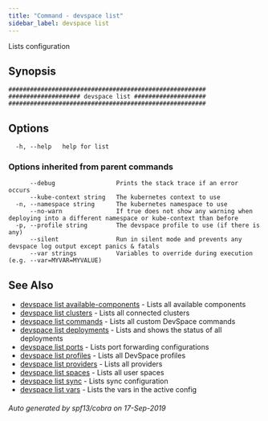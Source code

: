 ```yaml
---
title: "Command - devspace list"
sidebar_label: devspace list
---
```



Lists configuration

## Synopsis


```
#######################################################
#################### devspace list ####################
#######################################################
```
## Options

```
  -h, --help   help for list
```

### Options inherited from parent commands

```
      --debug                 Prints the stack trace if an error occurs
      --kube-context string   The kubernetes context to use
  -n, --namespace string      The kubernetes namespace to use
      --no-warn               If true does not show any warning when deploying into a different namespace or kube-context than before
  -p, --profile string        The devspace profile to use (if there is any)
      --silent                Run in silent mode and prevents any devspace log output except panics & fatals
      --var strings           Variables to override during execution (e.g. --var=MYVAR=MYVALUE)
```

## See Also
* [devspace list available-components](/docs/cli/commands/devspace_list_available-components)	 - Lists all available components
* [devspace list clusters](/docs/cli/commands/devspace_list_clusters)	 - Lists all connected clusters
* [devspace list commands](/docs/cli/commands/devspace_list_commands)	 - Lists all custom DevSpace commands
* [devspace list deployments](/docs/cli/commands/devspace_list_deployments)	 - Lists and shows the status of all deployments
* [devspace list ports](/docs/cli/commands/devspace_list_ports)	 - Lists port forwarding configurations
* [devspace list profiles](/docs/cli/commands/devspace_list_profiles)	 - Lists all DevSpace profiles
* [devspace list providers](/docs/cli/commands/devspace_list_providers)	 - Lists all providers
* [devspace list spaces](/docs/cli/commands/devspace_list_spaces)	 - Lists all user spaces
* [devspace list sync](/docs/cli/commands/devspace_list_sync)	 - Lists sync configuration
* [devspace list vars](/docs/cli/commands/devspace_list_vars)	 - Lists the vars in the active config

###### Auto generated by spf13/cobra on 17-Sep-2019
